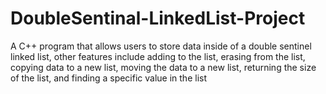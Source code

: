 # DoubleSentinal-LinkedList-Project
A C++ program that allows users to store data inside of a double sentinel linked list, other features include adding to the list, erasing from the list, copying data to a new list, moving the data to a new list, returning the size of the list, and finding a specific value in the list
